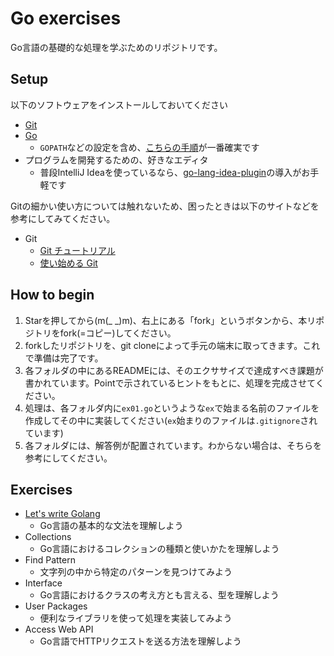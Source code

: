 # Go exercises

Go言語の基礎的な処理を学ぶためのリポジトリです。

## Setup

以下のソフトウェアをインストールしておいてください

* [Git](https://git-scm.com/)
* [Go](http://golang-jp.org/)
  * `GOPATH`などの設定を含め、[こちらの手順](http://www.golangbootcamp.com/book/get_setup)が一番確実です
* プログラムを開発するための、好きなエディタ
  * 普段IntelliJ Ideaを使っているなら、[go-lang-idea-plugin](https://github.com/go-lang-plugin-org/go-lang-idea-plugin)の導入がお手軽です

Gitの細かい使い方については触れないため、困ったときは以下のサイトなどを参考にしてみてください。

* Git
  * [Git チュートリアル](https://www.atlassian.com/ja/git/tutorial/git-basics)
  * [使い始める Git](http://qiita.com/icoxfog417/items/617094c6f9018149f41f)

## How to begin

1. Starを押してから(m(_ _)m)、右上にある「fork」というボタンから、本リポジトリをfork(=コピー)してください。
2. forkしたリポジトリを、git cloneによって手元の端末に取ってきます。これで準備は完了です。
3. 各フォルダの中にあるREADMEには、そのエクササイズで達成すべき課題が書かれています。Pointで示されているヒントをもとに、処理を完成させてください。
4. 処理は、各フォルダ内に`ex01.go`というような`ex`で始まる名前のファイルを作成してその中に実装してください(`ex`始まりのファイルは`.gitignore`されています)
5. 各フォルダには、解答例が配置されています。わからない場合は、そちらを参考にしてください。

## Exercises

* [Let's write Golang](https://github.com/icoxfog417/go_exercises/tree/master/01_golang_basic)
  * Go言語の基本的な文法を理解しよう
* Collections
  * Go言語におけるコレクションの種類と使いかたを理解しよう
* Find Pattern
  * 文字列の中から特定のパターンを見つけてみよう
* Interface
  * Go言語におけるクラスの考え方とも言える、型を理解しよう
* User Packages
  * 便利なライブラリを使って処理を実装してみよう
* Access Web API
  * Go言語でHTTPリクエストを送る方法を理解しよう
